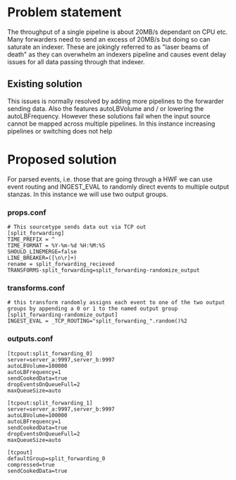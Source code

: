 # Problem statement
The throughput of a single pipeline is about 20MB/s dependant on CPU etc. Many forwarders need to send an excess of 20MB/s but doing so can saturate an indexer. These are jokingly referred to as "laser beams of death" as they can overwhelm an indexers pipeline and causes event delay issues for all data passing through that indexer. 

## Existing solution
This issues is normally resolved by adding more pipelines to the forwarder sending data. Also the features autoLBVolume and / or lowering the autoLBFrequency. However these solutions fail when the input source cannot be mapped across multiple pipelines. In this instance increasing pipelines or switching does not help


# Proposed solution
For parsed events, i.e. those that are going through a HWF we can use event routing and INGEST_EVAL to randomly direct events to multiple output stanzas. In this instance we will use two output groups.

### props.conf

    # This sourcetype sends data out via TCP out
    [split_forwarding]
    TIME_PREFIX = ^
    TIME_FORMAT = %Y-%m-%d %H:%M:%S
    SHOULD_LINEMERGE=false
    LINE_BREAKER=([\n\r]+)
    rename = split_forwarding_recieved
    TRANSFORMS-split_forwarding=split_forwarding-randomize_output


### transforms.conf

    # this transform randomly assigns each event to one of the two output groups by appending a 0 or 1 to the named output group
    [split_forwarding-randomize_output]
    INGEST_EVAL = _TCP_ROUTING="split_forwarding_".random()%2

### outputs.conf

    [tcpout:split_forwarding_0]
    server=server_a:9997,server_b:9997
    autoLBVolume=100000
    autoLBFrequency=1
    sendCookedData=true
    dropEventsOnQueueFull=2
    maxQueueSize=auto

    [tcpout:split_forwarding_1]
    server=server_a:9997,server_b:9997
    autoLBVolume=100000
    autoLBFrequency=1
    sendCookedData=true
    dropEventsOnQueueFull=2
    maxQueueSize=auto

    [tcpout]
    defaultGroup=split_forwarding_0
    compressed=true
    sendCookedData=true